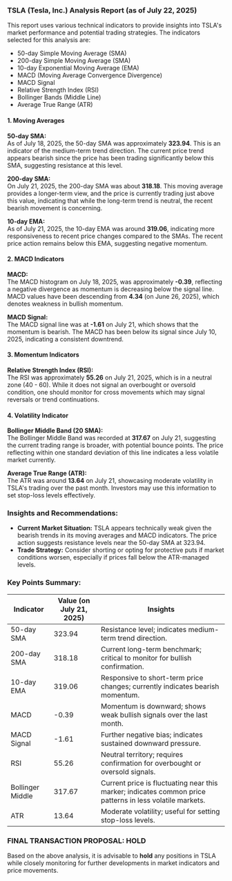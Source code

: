 ### TSLA (Tesla, Inc.) Analysis Report (as of July 22, 2025)

This report uses various technical indicators to provide insights into TSLA's market performance and potential trading strategies. The indicators selected for this analysis are:

- 50-day Simple Moving Average (SMA)
- 200-day Simple Moving Average (SMA)
- 10-day Exponential Moving Average (EMA)
- MACD (Moving Average Convergence Divergence)
- MACD Signal
- Relative Strength Index (RSI)
- Bollinger Bands (Middle Line)
- Average True Range (ATR)

#### 1. Moving Averages
**50-day SMA:**  
As of July 18, 2025, the 50-day SMA was approximately **323.94**. This is an indicator of the medium-term trend direction. The current price trend appears bearish since the price has been trading significantly below this SMA, suggesting resistance at this level.

**200-day SMA:**  
On July 21, 2025, the 200-day SMA was about **318.18**. This moving average provides a longer-term view, and the price is currently trading just above this value, indicating that while the long-term trend is neutral, the recent bearish movement is concerning.

**10-day EMA:**  
As of July 21, 2025, the 10-day EMA was around **319.06**, indicating more responsiveness to recent price changes compared to the SMAs. The recent price action remains below this EMA, suggesting negative momentum.

#### 2. MACD Indicators
**MACD:**  
The MACD histogram on July 18, 2025, was approximately **-0.39**, reflecting a negative divergence as momentum is decreasing below the signal line. MACD values have been descending from **4.34** (on June 26, 2025), which denotes weakness in bullish momentum.

**MACD Signal:**  
The MACD signal line was at **-1.61** on July 21, which shows that the momentum is bearish. The MACD has been below its signal since July 10, 2025, indicating a consistent downtrend.

#### 3. Momentum Indicators
**Relative Strength Index (RSI):**   
The RSI was approximately **55.26** on July 21, 2025, which is in a neutral zone (40 - 60). While it does not signal an overbought or oversold condition, one should monitor for cross movements which may signal reversals or trend continuations.

#### 4. Volatility Indicator
**Bollinger Middle Band (20 SMA):**  
The Bollinger Middle Band was recorded at **317.67** on July 21, suggesting the current trading range is broader, with potential bounce points. The price reflecting within one standard deviation of this line indicates a less volatile market currently.

**Average True Range (ATR):**  
The ATR was around **13.64** on July 21, showcasing moderate volatility in TSLA's trading over the past month. Investors may use this information to set stop-loss levels effectively.

### Insights and Recommendations:
- **Current Market Situation:** TSLA appears technically weak given the bearish trends in its moving averages and MACD indicators. The price action suggests resistance levels near the 50-day SMA at 323.94.
- **Trade Strategy:** Consider shorting or opting for protective puts if market conditions worsen, especially if prices fall below the ATR-managed levels.

### Key Points Summary:
| Indicator         | Value (on July 21, 2025) | Insights                                                                                       |
|-------------------|--------------------------|------------------------------------------------------------------------------------------------|
| 50-day SMA        | 323.94                   | Resistance level; indicates medium-term trend direction.                                      |
| 200-day SMA       | 318.18                   | Current long-term benchmark; critical to monitor for bullish confirmation.                    |
| 10-day EMA        | 319.06                   | Responsive to short-term price changes; currently indicates bearish momentum.                  |
| MACD              | -0.39                    | Momentum is downward; shows weak bullish signals over the last month.                         |
| MACD Signal       | -1.61                    | Further negative bias; indicates sustained downward pressure.                                   |
| RSI               | 55.26                    | Neutral territory; requires confirmation for overbought or oversold signals.                   |
| Bollinger Middle  | 317.67                   | Current price is fluctuating near this marker; indicates common price patterns in less volatile markets. |
| ATR               | 13.64                    | Moderate volatility; useful for setting stop-loss levels.                                     |

### FINAL TRANSACTION PROPOSAL: **HOLD**
Based on the above analysis, it is advisable to **hold** any positions in TSLA while closely monitoring for further developments in market indicators and price movements.